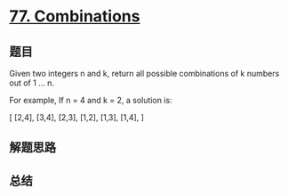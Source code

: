 # [77. Combinations](https://leetcode.com/problems/combinations/)

## 题目

        
Given two integers n and k, return all possible combinations of k numbers out of 1 ... n.


For example,
If n = 4 and k = 2, a solution is:


[
  [2,4],
  [3,4],
  [2,3],
  [1,2],
  [1,3],
  [1,4],
]

      

## 解题思路


## 总结


